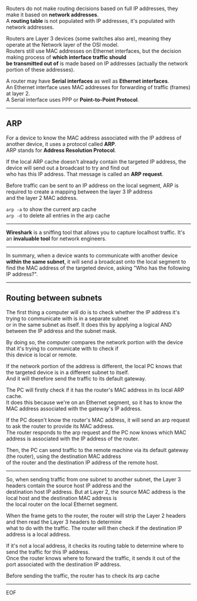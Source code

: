 Routers do not make routing decisions based on full IP addresses, they make it based on **network addresses**.  
A **routing table** is not populated with IP addresses, it's populated with network addresses.  

Routers are Layer 3 devices (some switches also are), meaning they operate at the Network layer of the OSI model.  
Routers still use MAC addresses on Ethernet interfaces, but the decision making process of **which interface traffic should  
be transmitted out of** is made based on IP addresses (actually the network portion of these addresses).  

A router may have **Serial interfaces** as well as **Ethernet interfaces**.  
An Ethernet interface uses MAC addresses for forwarding of traffic (frames) at layer 2.  
A Serial interface uses PPP or **Point-to-Point Protocol**.  

---

## ARP

For a device to know the MAC address associated with the IP address of another device, it uses a protocol called **ARP**.  
ARP stands for **Address Resolution Protocol**.  

If the local ARP cache doesn't already contain the targeted IP address, the device will send out a broadcast to try and find out  
who has this IP address. That message is called an **ARP request**.  

Before traffic can be sent to an IP address on the local segment, ARP is required to create a mapping between the layer 3 IP address  
and the layer 2 MAC address.  

`arp -a` to show the current arp cache  
`arp -d` to delete all entries in the arp cache

---

**Wireshark** is a sniffing tool that allows you to capture localhost traffic. It's an **invaluable tool** for network engineers.  

---

In summary, when a device wants to communicate with another device **within the same subnet**, it will send a broadcast onto the 
local segment to find the MAC address of the targeted device, asking "Who has the following IP address?".

---

## Routing between subnets

The first thing a computer will do is to check whether the IP address it's trying to communicate with is in a separate subnet  
or in the same subnet as itself. It does this by applying a logical AND between the IP address and the subnet mask.  

By doing so, the computer compares the network portion with the device that it's trying to communicate with to check if  
this device is local or remote.  

If the network portion of the address is different, the local PC knows that the targeted device is in a different subnet to itself.  
And it will therefore send the traffic to its default gateway.  

The PC will firstly check if it has the router's MAC address in its local ARP cache.  
It does this because we're on an Ethernet segment, so it has to know the MAC address associated with the gateway's IP address.

If the PC doesn't know the router's MAC address, it will send an arp request to ask the router to provide its MAC address.  
The router responds to the arp request and the PC now knows which MAC address is associated with the IP address of the router.  

Then, the PC can send traffic to the remote machine via its default gateway (the router), using the destination MAC address  
of the router and the destination IP address of the remote host.  

---

So, when sending traffic from one subnet to another subnet, the Layer 3 headers contain the source host IP address and the  
destination host IP address. But at Layer 2, the source MAC address is the local host and the destination MAC address is  
the local router on the local Ethernet segment.  

When the frame gets to the router, the router will strip the Layer 2 headers and then read the Layer 3 headers to determine  
what to do with the traffic. The router will then check if the destination IP address is a local address.  

If it's not a local address, it checks its routing table to determine where to send the traffic for this IP address.  
Once the router knows where to forward the traffic, it sends it out of the port associated with the destination IP address.

Before sending the traffic, the router has to check its arp cache 




---
EOF
